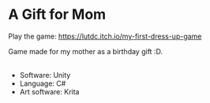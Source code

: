 # A Gift for Mom
Play the game: https://lutdc.itch.io/my-first-dress-up-game

Game made for my mother as a birthday gift :D.<br><br>

<ul>
  <li> Software: Unity
  <li> Language: C#
  <li> Art software: Krita
<ul><br><br>
  
